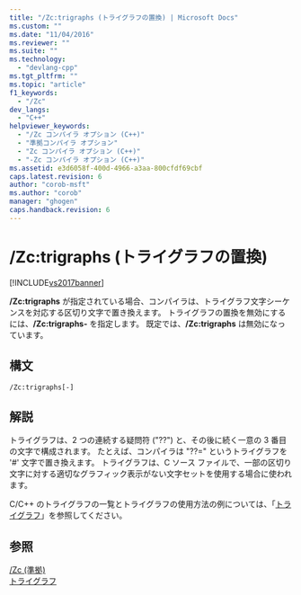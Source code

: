 ```yaml
---
title: "/Zc:trigraphs (トライグラフの置換) | Microsoft Docs"
ms.custom: ""
ms.date: "11/04/2016"
ms.reviewer: ""
ms.suite: ""
ms.technology: 
  - "devlang-cpp"
ms.tgt_pltfrm: ""
ms.topic: "article"
f1_keywords: 
  - "/Zc"
dev_langs: 
  - "C++"
helpviewer_keywords: 
  - "/Zc コンパイラ オプション (C++)"
  - "準拠コンパイラ オプション"
  - "Zc コンパイラ オプション (C++)"
  - "-Zc コンパイラ オプション (C++)"
ms.assetid: e3d6058f-400d-4966-a3aa-800cfdf69cbf
caps.latest.revision: 6
author: "corob-msft"
ms.author: "corob"
manager: "ghogen"
caps.handback.revision: 6
---
```

# /Zc:trigraphs (トライグラフの置換)
[!INCLUDE[vs2017banner](../../assembler/inline/includes/vs2017banner.md)]

**\/Zc:trigraphs** が指定されている場合、コンパイラは、トライグラフ文字シーケンスを対応する区切り文字で置き換えます。  トライグラフの置換を無効にするには、**\/Zc:trigraphs\-** を指定します。  既定では、**\/Zc:trigraphs** は無効になっています。  
  
## 構文  
  
```  
/Zc:trigraphs[-]  
```  
  
## 解説  
 トライグラフは、2 つの連続する疑問符 \("??"\) と、その後に続く一意の 3 番目の文字で構成されます。  たとえば、コンパイラは "??\=" というトライグラフを '\#' 文字で置き換えます。  トライグラフは、C ソース ファイルで、一部の区切り文字に対する適切なグラフィック表示がない文字セットを使用する場合に使われます。  
  
 C\/C\+\+ のトライグラフの一覧とトライグラフの使用方法の例については、「[トライグラフ](../Topic/Trigraphs.md)」を参照してください。  
  
## 参照  
 [\/Zc \(準拠\)](../../build/reference/zc-conformance.md)   
 [トライグラフ](../Topic/Trigraphs.md)